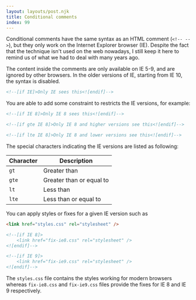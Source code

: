 ```yaml
---
layout: layouts/post.njk
title: Conditional comments
index: 99
---
```


Conditional comments have the same syntax as an HTML comment (`<!-- -->`), but they only work on the Internet Explorer browser (IE).
Despite the fact that the technique isn't used on the web nowadays, I still keep it here to remind us of what we had to deal with many years ago.

The content inside the comments are only available on IE 5-9, and are ignored by other browsers. In the older versions of IE, starting from IE 10, the syntax is disabled.

```html
<!--[if IE]>Only IE sees this<![endif]-->
```

You are able to add some constraint to restricts the IE versions, for example:

```html
<!--[if IE 8]>Only IE 8 sees this<![endif]-->

<!--[if gte IE 8]>Only IE 8 and higher versions see this<![endif]-->

<!--[if lte IE 8]>Only IE 8 and lower versions see this<![endif]-->
```

The special characters indicating the IE versions are listed as following:

| Character | Description              |
| --------- | ------------------------ |
| `gt`      | Greater than             |
| `gte`     | Greater than or equal to |
| `lt`      | Less than                |
| `lte`     | Less than or equal to    |

You can apply styles or fixes for a given IE version such as

```html
<link href="styles.css" rel="stylesheet" />

<!--[if IE 8]>
    <link href="fix-ie8.css" rel="stylesheet" />
<![endif]-->

<!--[if IE 9]>
    <link href="fix-ie9.css" rel="stylesheet" />
<![endif]-->
```

The `styles.css` file contains the styles working for modern browsers whereas `fix-ie8.css` and `fix-ie9.css` files provide the fixes for IE 8 and IE 9 respectively.

